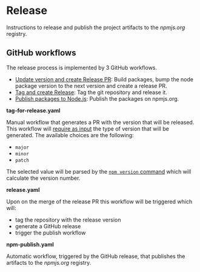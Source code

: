 # Release

Instructions to release and publish the project artifacts to the _npmjs.org_ 
 registry.

## GitHub workflows

The release process is implemented by 3 GitHub workflows.

* [Update version and create Release PR](..github/workflows/pr-for-release.yaml): 
 Build packages, bump the node package version to the next version and create 
 a release PR.
* [Tag and create Release](..github/workflows/tag-and-create-release.yaml): 
 Tag the git repository and release it.
* [Publish packages to Node.js](..github/workflows/npm-publish.yaml): 
 Publish the packages on npmjs.org.


**tag-for-release.yaml**

Manual workflow that generates a PR with the version that will be released.
 This workflow will 
 [require as input](https://docs.github.com/en/actions/using-workflows/workflow-syntax-for-github-actions#onworkflow_dispatchinputs) 
 the type of version that will be generated. The available choices are the following:

* `major`
* `minor`
* `patch`

The selected value will be parsed by the 
 [`npm version` command](https://docs.npmjs.com/cli/v10/commands/npm-version) 
 which will calculate the version number.


**release.yaml**

Upon on the merge of the release PR this workflow will be triggered which will:

* tag the repository with the release version
* generate a GitHub release
* trigger the publish workflow

**npm-publish.yaml**

Automatic workflow, triggered by the GitHub release, that publishes the 
 artifacts to the _npmjs.org_ registry.
